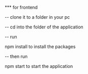 *** for frontend  

-- clone it to a folder in your pc

-- cd into the folder of the application

-- run 

npm install to install the packages

-- then run 

npm start to start the application

